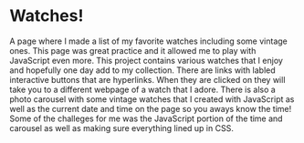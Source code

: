 # Watches!
A page where I made a list of my favorite watches including some vintage ones. This page was great practice and it allowed me to play with JavaScript even more. This project contains various watches that I enjoy and hopefully one day add to my collection. There are links with labled interactive buttons that are hyperlinks. When they are clicked on they will take you to a different webpage of a watch that I adore. There is also a photo carousel with some vintage watches that I created with JavaScript as well as the current date and time on the page so you aways know the time! Some of the challeges for me was the JavaScript portion of the time and carousel as well as making sure everything lined up in CSS.
